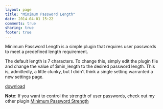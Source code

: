 ```yaml
---
layout: page
title: "Minimum Password Length"
date: 2014-04-01 15:22
comments: true
sharing: true
footer: true
---
```


Minimum Password Length is a simple plugin that requires user passwords to
meet a predefined length requirement.

The default length is 7 characters.
To change this, simply edit the plugin file and change the value of $min_length
to the desired password length. This is, admittedly, a little clunky, but I
didn't think a single setting warranted a new settings page.

[download](http://www.itsananderson.com/download/minimum-password-length.1.0.zip)

**Note:** If you want to control the strength of user passwords, check out my other plugin [Minimum Password Strength](http://www.itsananderson.com/plugins/minimum-password-strength/)